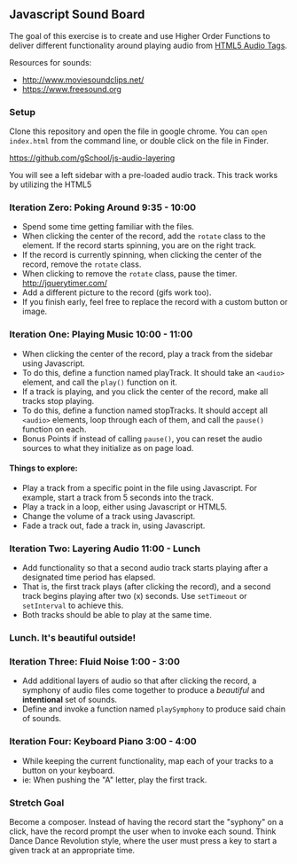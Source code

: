 ## Javascript Sound Board

The goal of this exercise is to create and use Higher Order Functions to deliver different functionality around playing audio from [HTML5 Audio Tags](https://developer.mozilla.org/en-US/docs/Web/HTML/Element/audio).

Resources for sounds:

-  http://www.moviesoundclips.net/
-  https://www.freesound.org

### Setup

Clone this repository and open the file in google chrome. You can `open index.html` from the command line, or double click on the file in Finder.  

https://github.com/gSchool/js-audio-layering

You will see a left sidebar with a pre-loaded audio track. This track works by utilizing the HTML5 <audio> tag. Play the sample. 


### Iteration Zero: Poking Around 9:35 - 10:00

-  Spend some time getting familiar with the files.
-  When clicking the center of the record, add the `rotate` class to the element. If the record starts spinning, you are on the right track.
-  If the record is currently spinning, when clicking the center of the record, remove the `rotate` class.
-  When clicking to remove the `rotate` class, pause the timer. http://jquerytimer.com/
-  Add a different picture to the record (gifs work too).
-  If you finish early, feel free to replace the record with a custom button or image.

### Iteration One: Playing Music 10:00 - 11:00

-  When clicking the center of the record, play a track from the sidebar using Javascript.
  -  To do this, define a function named playTrack. It should take an `<audio>` element, and call the `play()` function on it.
-  If a track is playing, and you click the center of the record, make all tracks stop playing.
  -  To do this, define a function named stopTracks. It should accept all `<audio>` elements, loop through each of them, and call the `pause()` function on each. 
-  Bonus Points if instead of calling `pause()`, you can reset the audio sources to what they initialize as on page load.

#### Things to explore: 

-  Play a track from a specific point in the file using Javascript. For example, start a track from 5 seconds into the track. 
-  Play a track in a loop, either using Javascript or HTML5.
-  Change the volume of a track using Javascript.
-  Fade a track out, fade a track in, using Javascript.

### Iteration Two: Layering Audio 11:00 - Lunch

-  Add functionality so that a second audio track starts playing after a designated time period has elapsed. 
  -  That is, the first track plays (after clicking the record), and a second track begins playing after two (x) seconds. Use `setTimeout` or `setInterval` to achieve this.
-  Both tracks should be able to play at the same time.

### Lunch. It's beautiful outside!

### Iteration Three: Fluid Noise 1:00 - 3:00

-  Add additional layers of audio so that after clicking the record, a symphony of audio files come together to produce a _beautiful_ and **intentional** set of sounds.
-  Define and invoke a function named `playSymphony` to produce said chain of sounds.


### Iteration Four: Keyboard Piano 3:00 - 4:00

-  While keeping the current functionality, map each of your tracks to a button on your keyboard.
  -  ie: When pushing the "A" letter, play the first track.
  
  
### Stretch Goal

Become a composer. Instead of having the record start the "syphony" on a click, have the record prompt the user when to invoke each sound. Think Dance Dance Revolution style, where the user must press a key to start a given track at an appropriate time.
